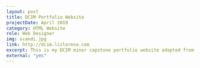 ```yaml
---
layout: post
title: DCIM Portfolio Website
projectDate: April 2019
category: HTML Website
role: Web Designer
img: scandi.jpg
link: http://dcim.lizlorena.com
excerpt: This is my DCIM minor capstone portfolio website adapted from a previous portfolio website into a one-page website. For this project I learned to use jQuery to create a filter for my projects based on the skills I used. I consider this porfolio website to be more of a "spin-off" than a "mainline" iteration.
external: "yes"
---
```

